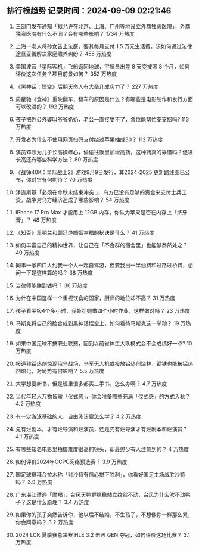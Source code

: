 
## 排行榜趋势 记录时间：2024-09-09 02:21:46
  
  1. 三部门发布通知「拟允许在北京、上海、广州等地设立外商独资医院」，外商独资医院有什么不同？会有哪些影响？ 1734 万热度
    
  2. 上海一老人将孙女告上法庭，要其每月支付 1.5 万元生活费，该如何通过法律途径妥善解决家庭赡养纠纷？ 455 万热度
    
  3. 美国波音「星际客机」飞船返回地球，宇航员出差 8 天变被困 8 个月，如何评价这次任务？项目前景如何？ 352 万热度
    
  4. 《黑神话：悟空》后期天命人有大圣几成实力了？ 227 万热度
    
  5. 周星驰《食神》重映翻车，翻车的原因是什么？有哪些是电影制作和发行方面可以改进的？ 192 万热度
    
  6. 孩子把外公外婆叫爷爷奶奶，老公一直接受不了，各位能帮忙支支招吗? 113 万热度
    
  7. 开发者为什么不使用网页扫码支付绕过苹果抽成30？ 112 万热度
    
  8. 演员邓莎为儿子长高操碎心，偷偷往饭里加增高药，这种药真的靠谱吗？促进长高还有哪些科学方法？ 80 万热度
    
  9. 《战锤40K：星际战士2》游戏9月9日发行，其2024-2025 更新路线图已公布，你对它有何期待？ 70 万热度
    
  10. 泽连斯基「必须在今秋末结束冲突 」，乌方已没有足够的资金来支付士兵工资，战争对乌方经济造成了哪些影响？ 54 万热度
    
  11. iPhone 17 Pro Max 才能用上 12GB 内存，你认为苹果是否在内存上「挤牙膏」？ 48 万热度
    
  12. 《知否》里明兰和顾廷烨婚姻幸福的秘诀是什么？ 41 万热度
    
  13. 如何丰富自己的精神世界，让自己在「不合群的宿舍里」也能够泰然处之？ 40 万热度
    
  14. 同事一家四口人约我一个人一起自驾游，但要我出一半油费和过路过桥费，想问一下是这样算的吗？ 38 万热度
    
  15. 当律师能赚到钱吗？ 36 万热度
    
  16. 为什在中国这样一个重视饮食的国家，厨师的地位却不高？ 31 万热度
    
  17. 孩子看平板4个多小时，我处罚她做四个小时作业，这样做对吗？ 23 万热度
    
  18. 马斯克将自己的脸合成到黑神话悟空上，如何看待马斯克这一举动？ 19 万热度
    
  19. 如果中国足球不搞职业联赛，回到以前省体工大队模式会不会成绩好一点? 10 万热度
    
  20. 报道称铝热剂惊现俄乌战场，乌军无人机或投放铝热剂烧林，钢铁也能被铝热剂熔化，对局势有何影响？ 5.5 万热度
    
  21. 大学想要新书，但是班里很多都买二手书，怎么办啊？ 4.7 万热度
    
  22. 当代年轻人万物皆需「仪式感」，你会准备哪些充满「仪式感」的方式入秋？ 4.2 万热度
    
  23. 有一定游泳基础的人，自由泳该要怎么学？ 4.2 万热度
    
  24. 先有烂剧本，才有烂导演和烂演员，还是先有烂导演才有烂剧本和烂演员？ 4.1 万热度
    
  25. 有哪些知名电影里拍摄难度很高的镜头，却最终少有人注意到的？ 4 万热度
    
  26. 如何评价2024年CCPC网络预选赛？ 3.9 万热度
    
  27. 国足球员拜合拉木称「对沙特有信心拼下胜利」，你看好国足主场战胜沙特吗？ 3.9 万热度
    
  28. 广东湛江遭遇「摩羯」，台风天鸭群稳稳站立纹丝不动，台风为什么吹不动鸭子？这是什么原理？ 3.4 万热度
    
  29. 如果你的孩子突然告诉你，他以后不结婚，不生孩子，不想像你一样那么累，你会同意吗？ 3.2 万热度
    
  30. 2024 LCK 夏季赛总决赛 HLE 3:2 击败 GEN 夺冠，如何评价这场比赛？ 3.1 万热度
    